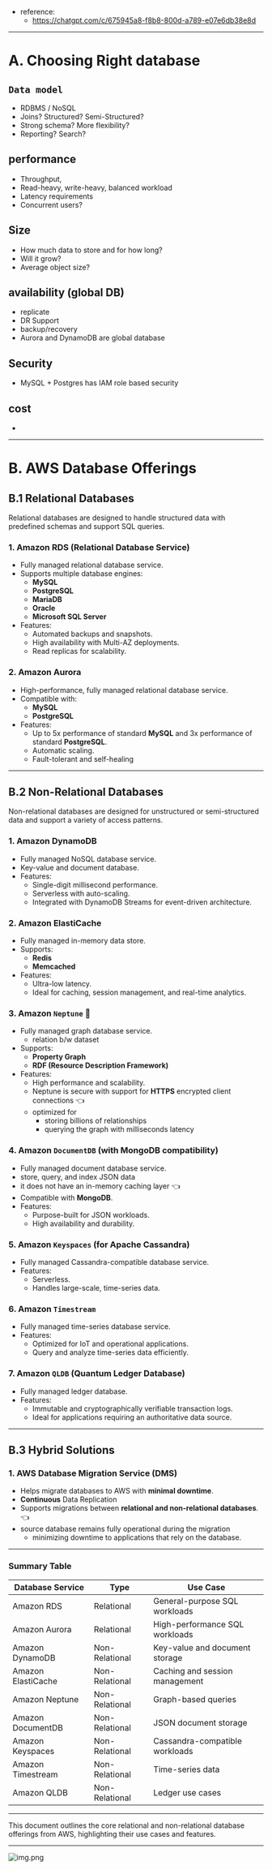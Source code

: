 - reference:
  - https://chatgpt.com/c/675945a8-f8b8-800d-a789-e07e6db38e8d
--- 
# A. Choosing Right database
## `Data model`
  - RDBMS / NoSQL
  - Joins? Structured? Semi-Structured?
  - Strong schema? More flexibility?
  - Reporting? Search?
    
## performance 
  - Throughput, 
  - Read-heavy, write-heavy, balanced workload
  - Latency requirements
  - Concurrent users?
  
## Size
  - How much data to store and for how long? 
  - Will it grow? 
  - Average object size?
  
## availability (global DB) 
- replicate
- DR Support
- backup/recovery
- Aurora and DynamoDB are global database

## Security
  - MySQL + Postgres has IAM role based security

## cost
- 
---

# B. AWS Database Offerings

## B.1 Relational Databases
Relational databases are designed to handle structured data with predefined schemas and support SQL queries.

### 1. **Amazon RDS (Relational Database Service)**
- Fully managed relational database service.
- Supports multiple database engines:
    - **MySQL**
    - **PostgreSQL**
    - **MariaDB**
    - **Oracle**
    - **Microsoft SQL Server**
- Features:
    - Automated backups and snapshots.
    - High availability with Multi-AZ deployments.
    - Read replicas for scalability.

### 2. **Amazon Aurora**
- High-performance, fully managed relational database service.
- Compatible with:
    - **MySQL**
    - **PostgreSQL**
- Features:
    - Up to 5x performance of standard **MySQL** and 3x performance of standard **PostgreSQL**.
    - Automatic scaling.
    - Fault-tolerant and self-healing

---

## B.2 Non-Relational Databases
Non-relational databases are designed for unstructured or semi-structured data and support a variety of access patterns.

### 1. **Amazon DynamoDB**
- Fully managed NoSQL database service.
- Key-value and document database.
- Features:
    - Single-digit millisecond performance.
    - Serverless with auto-scaling.
    - Integrated with DynamoDB Streams for event-driven architecture.

### 2. **Amazon ElastiCache**
- Fully managed in-memory data store.
- Supports:
    - **Redis**
    - **Memcached**
- Features:
    - Ultra-low latency.
    - Ideal for caching, session management, and real-time analytics.

### 3. **Amazon `Neptune`** :dart:
- Fully managed graph database service.
  - relation b/w dataset
- Supports:
    - **Property Graph**
    - **RDF (Resource Description Framework)**
- Features:
    - High performance and scalability.
    - Neptune is secure with support for **HTTPS** encrypted client connections :point_left:
    - optimized for 
      - storing billions of relationships
      - querying the graph with milliseconds latency

### 4. **Amazon `DocumentDB` (with MongoDB compatibility)**
- Fully managed document database service.
- store, query, and index JSON data
- it does not have an in-memory caching layer :point_left:
- Compatible with **MongoDB**.
- Features:
    - Purpose-built for JSON workloads.
    - High availability and durability.

### 5. **Amazon `Keyspaces` (for Apache Cassandra)**
- Fully managed Cassandra-compatible database service.
- Features:
    - Serverless.
    - Handles large-scale, time-series data.

### 6. **Amazon `Timestream`**
- Fully managed time-series database service.
- Features:
    - Optimized for IoT and operational applications.
    - Query and analyze time-series data efficiently.

### 7. **Amazon `QLDB` (Quantum Ledger Database)**
- Fully managed ledger database.
- Features:
    - Immutable and cryptographically verifiable transaction logs.
    - Ideal for applications requiring an authoritative data source.

---

## B.3 Hybrid Solutions
### 1. **AWS Database Migration Service (DMS)**
- Helps migrate databases to AWS with **minimal downtime**.
- **Continuous** Data Replication
- Supports migrations between **relational and non-relational databases**. :point_left:
- source database remains fully operational during the migration
  - minimizing downtime to applications that rely on the database.

---

### Summary Table
| Database Service           | Type               | Use Case                       |
|----------------------------|--------------------|---------------------------------|
| Amazon RDS                | Relational         | General-purpose SQL workloads  |
| Amazon Aurora             | Relational         | High-performance SQL workloads |
| Amazon DynamoDB           | Non-Relational     | Key-value and document storage |
| Amazon ElastiCache        | Non-Relational     | Caching and session management |
| Amazon Neptune            | Non-Relational     | Graph-based queries            |
| Amazon DocumentDB         | Non-Relational     | JSON document storage          |
| Amazon Keyspaces          | Non-Relational     | Cassandra-compatible workloads |
| Amazon Timestream         | Non-Relational     | Time-series data               |
| Amazon QLDB               | Non-Relational     | Ledger use cases               |

---

This document outlines the core relational and non-relational database offerings from AWS, highlighting their use cases and features.

---
![img.png](../99_img/refactor/01/img-dax.png)

